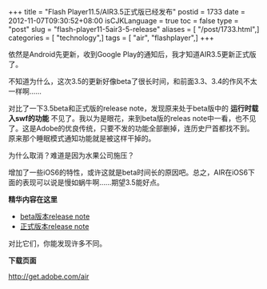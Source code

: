 +++
title = "Flash Player11.5/AIR3.5正式版已经发布"
postid = 1733
date = 2012-11-07T09:30:52+08:00
isCJKLanguage = true
toc = false
type = "post"
slug = "flash-player11-5air3-5-release"
aliases = [ "/post/1733.html",]
categories = [ "technology",]
tags = [ "air", "flashplayer",]
+++


依然是Android先更新，收到Google Play的通知后，我才知道AIR3.5更新正式版了。

不知道为什么，这次3.5的更新好像beta了很长时间，和前面3.3、3.4的作风不太一样啊……

对比了一下3.5beta和正式版的release note，发现原来处于beta版中的 **运行时载入swf的功能** 不见了。我以为是眼花，来到beta版的releas note中一看，也不见了。这是Adobe的优良传统，只要不发的功能全部删掉，连历史尸首都找不到。原来那个睡眠模式通知功能就是被这样干掉的。

为什么取消？难道是因为水果公司施压？

增加了一些iOS6的特性，或许这就是beta时间长的原因吧。总之，AIR在iOS6下面的表现可以说是慢如蜗牛啊……期望3.5能好点。

**精华内容在这里**

-   [beta版本release note](http://labsdownload.adobe.com/pub/labs/flashplatformruntimes/shared/air3-5_flashplayer11-5_releasenotes.pdf)
-   [正式版本release note](http://helpx.adobe.com/en/flash-player/release-note/fp_115_air_35_release_notes.html)

对比它们，你能发现许多不同。

**下载页面**

<http://get.adobe.com/air>
